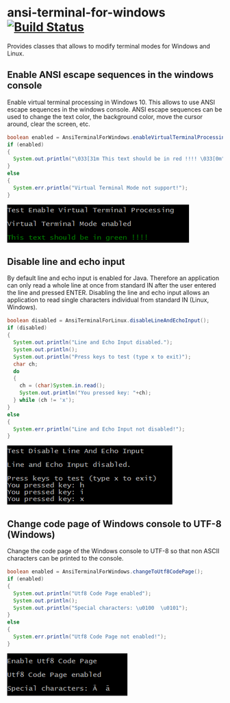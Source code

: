 # ansi-terminal-for-windows [![Build Status](https://travis-ci.org/weissreto/ansi-terminal-native.svg?branch=master)](https://travis-ci.org/weissreto/ansi-terminal-native)

Provides classes that allows to modify terminal modes for Windows and Linux.

## Enable ANSI escape sequences in the windows console

Enable virtual terminal processing in Windows 10. This allows to use ANSI escape sequences in the windows console. ANSI escape sequences can be used 
to change the text color, the background color, move the cursor around, clear the screen, etc.  

```java
boolean enabled = AnsiTerminalForWindows.enableVirtualTerminalProcessing();
if (enabled)
{
  System.out.println("\033[31m This text should be in red !!!! \033[0m");
}
else
{
  System.err.println("Virtual Terminal Mode not support!");
}
```

![Virtual Terminal Processing](doc/VirtualTerminalProcessing.png)

## Disable line and echo input

By default line and echo input is enabled for Java. Therefore an application can only read a whole line at once from standard IN after the user entered the line and pressed ENTER.
Disabling the line and echo input allows an application to read single characters individual from standard IN (Linux, Windows). 

```java
boolean disabled = AnsiTerminalForLinux.disableLineAndEchoInput();
if (disabled)
{
  System.out.println("Line and Echo Input disabled.");
  System.out.println();
  System.out.println("Press keys to test (type x to exit)");
  char ch;
  do
  {
    ch = (char)System.in.read();
    System.out.println("You pressed key: "+ch);
  } while (ch != 'x');
}
else
{
  System.err.println("Line and Echo Input not disabled!");
}
```

![Disabled Line And Echo Input](doc/DisabledLineAndEchoInput.png)

## Change code page of Windows console to UTF-8 (Windows)

Change the code page of the Windows console to UTF-8 so that non ASCII characters can be printed to the console.

```java
boolean enabled = AnsiTerminalForWindows.changeToUtf8CodePage();
if (enabled)
{
  System.out.println("Utf8 Code Page enabled");
  System.out.println();
  System.out.println("Special characters: \u0100  \u0101");
}
else
{
  System.err.println("Utf8 Code Page not enabled!");
}
```

![UTF-8 Code Page](doc/Utf8CodePage.png)